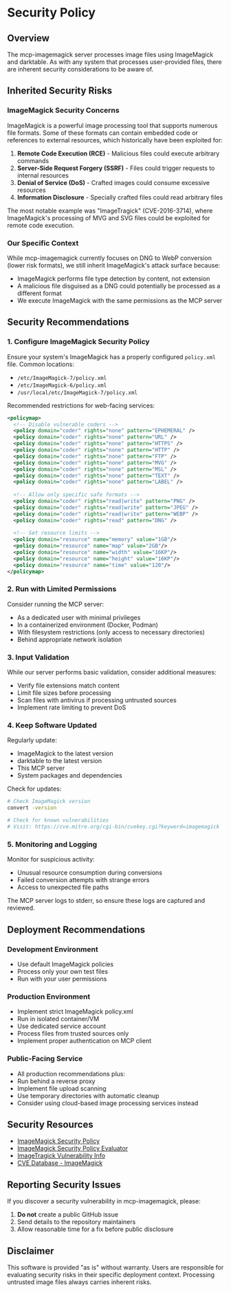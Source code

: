 # Security Policy

## Overview

The mcp-imagemagick server processes image files using ImageMagick and darktable. As with any system that processes user-provided files, there are inherent security considerations to be aware of.

## Inherited Security Risks

### ImageMagick Security Concerns

ImageMagick is a powerful image processing tool that supports numerous file formats. Some of these formats can contain embedded code or references to external resources, which historically have been exploited for:

1. **Remote Code Execution (RCE)** - Malicious files could execute arbitrary commands
2. **Server-Side Request Forgery (SSRF)** - Files could trigger requests to internal resources
3. **Denial of Service (DoS)** - Crafted images could consume excessive resources
4. **Information Disclosure** - Specially crafted files could read arbitrary files

The most notable example was "ImageTragick" (CVE-2016-3714), where ImageMagick's processing of MVG and SVG files could be exploited for remote code execution.

### Our Specific Context

While mcp-imagemagick currently focuses on DNG to WebP conversion (lower risk formats), we still inherit ImageMagick's attack surface because:

- ImageMagick performs file type detection by content, not extension
- A malicious file disguised as a DNG could potentially be processed as a different format
- We execute ImageMagick with the same permissions as the MCP server

## Security Recommendations

### 1. Configure ImageMagick Security Policy

Ensure your system's ImageMagick has a properly configured `policy.xml` file. Common locations:
- `/etc/ImageMagick-7/policy.xml`
- `/etc/ImageMagick-6/policy.xml`
- `/usr/local/etc/ImageMagick-7/policy.xml`

Recommended restrictions for web-facing services:

```xml
<policymap>
  <!-- Disable vulnerable coders -->
  <policy domain="coder" rights="none" pattern="EPHEMERAL" />
  <policy domain="coder" rights="none" pattern="URL" />
  <policy domain="coder" rights="none" pattern="HTTPS" />
  <policy domain="coder" rights="none" pattern="HTTP" />
  <policy domain="coder" rights="none" pattern="FTP" />
  <policy domain="coder" rights="none" pattern="MVG" />
  <policy domain="coder" rights="none" pattern="MSL" />
  <policy domain="coder" rights="none" pattern="TEXT" />
  <policy domain="coder" rights="none" pattern="LABEL" />
  
  <!-- Allow only specific safe formats -->
  <policy domain="coder" rights="read|write" pattern="PNG" />
  <policy domain="coder" rights="read|write" pattern="JPEG" />
  <policy domain="coder" rights="read|write" pattern="WEBP" />
  <policy domain="coder" rights="read" pattern="DNG" />
  
  <!-- Set resource limits -->
  <policy domain="resource" name="memory" value="1GB"/>
  <policy domain="resource" name="map" value="2GB"/>
  <policy domain="resource" name="width" value="16KP"/>
  <policy domain="resource" name="height" value="16KP"/>
  <policy domain="resource" name="time" value="120"/>
</policymap>
```

### 2. Run with Limited Permissions

Consider running the MCP server:
- As a dedicated user with minimal privileges
- In a containerized environment (Docker, Podman)
- With filesystem restrictions (only access to necessary directories)
- Behind appropriate network isolation

### 3. Input Validation

While our server performs basic validation, consider additional measures:
- Verify file extensions match content
- Limit file sizes before processing
- Scan files with antivirus if processing untrusted sources
- Implement rate limiting to prevent DoS

### 4. Keep Software Updated

Regularly update:
- ImageMagick to the latest version
- darktable to the latest version
- This MCP server
- System packages and dependencies

Check for updates:
```bash
# Check ImageMagick version
convert -version

# Check for known vulnerabilities
# Visit: https://cve.mitre.org/cgi-bin/cvekey.cgi?keyword=imagemagick
```

### 5. Monitoring and Logging

Monitor for suspicious activity:
- Unusual resource consumption during conversions
- Failed conversion attempts with strange errors
- Access to unexpected file paths

The MCP server logs to stderr, so ensure these logs are captured and reviewed.

## Deployment Recommendations

### Development Environment
- Use default ImageMagick policies
- Process only your own test files
- Run with your user permissions

### Production Environment
- Implement strict ImageMagick policy.xml
- Run in isolated container/VM
- Use dedicated service account
- Process files from trusted sources only
- Implement proper authentication on MCP client

### Public-Facing Service
- All production recommendations plus:
- Run behind a reverse proxy
- Implement file upload scanning
- Use temporary directories with automatic cleanup
- Consider using cloud-based image processing services instead

## Security Resources

- [ImageMagick Security Policy](https://imagemagick.org/script/security-policy.php)
- [ImageMagick Security Policy Evaluator](https://imagemagick-secevaluator.doyensec.com/)
- [ImageTragick Vulnerability Info](https://imagetragick.com/)
- [CVE Database - ImageMagick](https://cve.mitre.org/cgi-bin/cvekey.cgi?keyword=imagemagick)

## Reporting Security Issues

If you discover a security vulnerability in mcp-imagemagick, please:

1. **Do not** create a public GitHub issue
2. Send details to the repository maintainers
3. Allow reasonable time for a fix before public disclosure

## Disclaimer

This software is provided "as is" without warranty. Users are responsible for evaluating security risks in their specific deployment context. Processing untrusted image files always carries inherent risks.